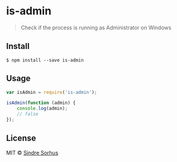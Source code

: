 # is-admin

> Check if the process is running as Administrator on Windows


## Install

```
$ npm install --save is-admin
```


## Usage

```js
var isAdmin = require('is-admin');

isAdmin(function (admin) {
	console.log(admin);
	// false
});
```


## License

MIT © [Sindre Sorhus](http://sindresorhus.com)
